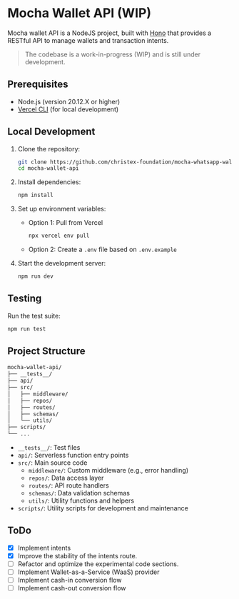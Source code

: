 # Mocha Wallet API (WIP)

Mocha wallet API is a NodeJS project, built with [Hono](https://hono.dev) that provides a RESTful API to manage wallets and transaction intents.

> The codebase is a work-in-progress (WIP) and is still under development.

## Prerequisites

- Node.js (version 20.12.X or higher)
- [Vercel CLI](https://vercel.com/cli) (for local development)

## Local Development

1. Clone the repository:

   ```sh
   git clone https://github.com/christex-foundation/mocha-whatsapp-wallet.git
   cd mocha-wallet-api
   ```

2. Install dependencies:

   ```sh
   npm install
   ```

3. Set up environment variables:

   - Option 1: Pull from Vercel

     ```sh
     npx vercel env pull
     ```

   - Option 2: Create a `.env` file based on `.env.example`

4. Start the development server:

   ```sh
   npm run dev
   ```

## Testing

Run the test suite:

```sh
npm run test
```

## Project Structure

```sh
mocha-wallet-api/
├── __tests__/
├── api/
├── src/
│   ├── middleware/
│   ├── repos/
│   ├── routes/
│   ├── schemas/
│   └── utils/
├── scripts/
└── ...
```

- `__tests__/`: Test files
- `api/`: Serverless function entry points
- `src/`: Main source code
  - `middleware/`: Custom middleware (e.g., error handling)
  - `repos/`: Data access layer
  - `routes/`: API route handlers
  - `schemas/`: Data validation schemas
  - `utils/`: Utility functions and helpers
- `scripts/`: Utility scripts for development and maintenance

## ToDo

- [x] Implement intents
- [x] Improve the stability of the intents route.
- [ ] Refactor and optimize the experimental code sections.
- [ ] Implement Wallet-as-a-Service (WaaS) provider
- [ ] Implement cash-in conversion flow
- [ ] Implement cash-out conversion flow
